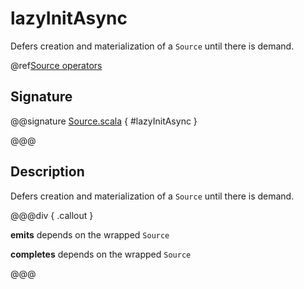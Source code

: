 # lazyInitAsync

Defers creation and materialization of a `Source` until there is demand.

@ref[Source operators](../index.md#source-operators)

## Signature

@@signature [Source.scala](/akka-stream/src/main/scala/akka/stream/scaladsl/Source.scala) { #lazyInitAsync }

@@@

## Description

Defers creation and materialization of a `Source` until there is demand.


@@@div { .callout }

**emits** depends on the wrapped `Source`

**completes** depends on the wrapped `Source`

@@@

